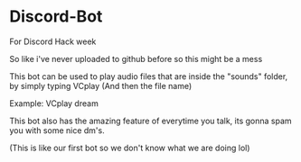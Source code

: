 # Discord-Bot
For Discord Hack week


So like i've never uploaded to github before so this might be a mess


This bot can be used to play audio files that are inside the "sounds" folder, by simply typing VCplay (And then the file name)

Example: VCplay dream


This bot also has the amazing feature of everytime you talk, its gonna spam you with some nice dm's.


(This is like our first bot so we don't know what we are doing lol)
